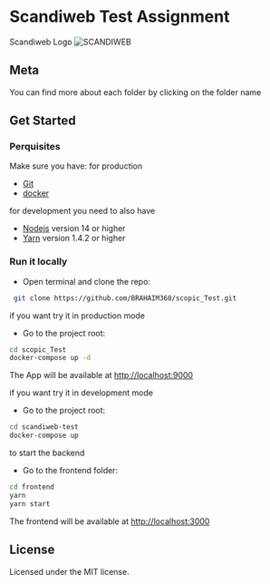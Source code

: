 # Scandiweb Test Assignment

Scandiweb Logo
![SCANDIWEB](/client/public/logo.png)

## Meta

You can find more about each folder by clicking on the folder name

## Get Started

### Perquisites

Make sure you have:
for production

- [Git](https://git-scm.com/)
- [docker](https://www.docker.com/products/docker-desktop)

for development you need to also have

- [Nodejs](https://nodejs.org/) version 14 or higher
- [Yarn](https://yarnpkg.com/) version 1.4.2 or higher

### Run it locally

- Open terminal and clone the repo:

```sh
 git clone https://github.com/BRAHAIM360/scopic_Test.git
```

if you want try it in production mode

- Go to the project root:

```sh
cd scopic_Test
docker-compose up -d
```

The App will be available at <http://localhost:9000>

if you want try it in development mode

- Go to the project root:

```sh
cd scandiweb-test
docker-compose up
```

to start the backend

- Go to the frontend folder:

```sh
cd frontend
yarn
yarn start
```

The frontend will be available at <http://localhost:3000>

## License

Licensed under the MIT license.
